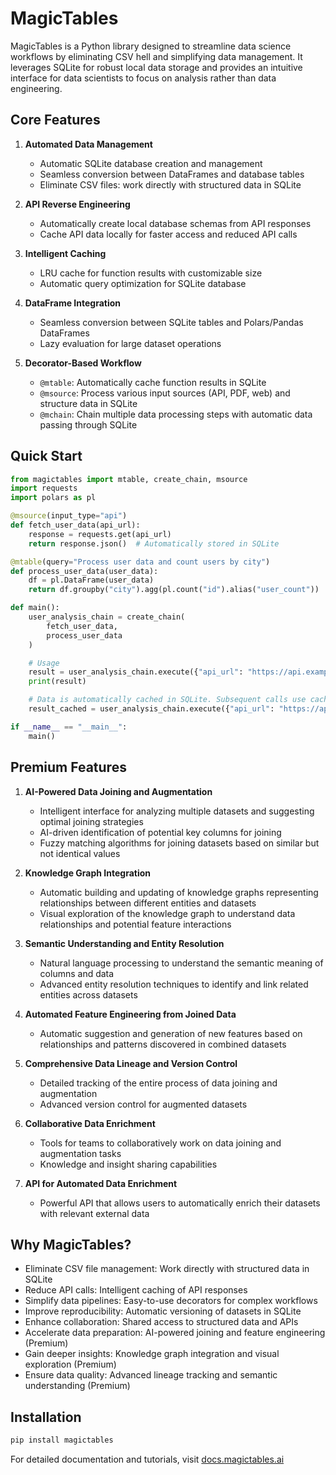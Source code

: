 # MagicTables

MagicTables is a Python library designed to streamline data science workflows by eliminating CSV hell and simplifying data management. It leverages SQLite for robust local data storage and provides an intuitive interface for data scientists to focus on analysis rather than data engineering.

## Core Features

1. **Automated Data Management**
   - Automatic SQLite database creation and management
   - Seamless conversion between DataFrames and database tables
   - Eliminate CSV files: work directly with structured data in SQLite

2. **API Reverse Engineering**
   - Automatically create local database schemas from API responses
   - Cache API data locally for faster access and reduced API calls

3. **Intelligent Caching**
   - LRU cache for function results with customizable size
   - Automatic query optimization for SQLite database

4. **DataFrame Integration**
   - Seamless conversion between SQLite tables and Polars/Pandas DataFrames
   - Lazy evaluation for large dataset operations

5. **Decorator-Based Workflow**
   - `@mtable`: Automatically cache function results in SQLite
   - `@msource`: Process various input sources (API, PDF, web) and structure data in SQLite
   - `@mchain`: Chain multiple data processing steps with automatic data passing through SQLite

## Quick Start

```python
from magictables import mtable, create_chain, msource
import requests
import polars as pl

@msource(input_type="api")
def fetch_user_data(api_url):
    response = requests.get(api_url)
    return response.json()  # Automatically stored in SQLite

@mtable(query="Process user data and count users by city")
def process_user_data(user_data):
    df = pl.DataFrame(user_data)
    return df.groupby("city").agg(pl.count("id").alias("user_count"))

def main():
    user_analysis_chain = create_chain(
        fetch_user_data,
        process_user_data
    )

    # Usage
    result = user_analysis_chain.execute({"api_url": "https://api.example.com/users"})
    print(result)

    # Data is automatically cached in SQLite. Subsequent calls use cached data:
    result_cached = user_analysis_chain.execute({"api_url": "https://api.example.com/users"})

if __name__ == "__main__":
    main()
```

## Premium Features

1. **AI-Powered Data Joining and Augmentation**
   - Intelligent interface for analyzing multiple datasets and suggesting optimal joining strategies
   - AI-driven identification of potential key columns for joining
   - Fuzzy matching algorithms for joining datasets based on similar but not identical values

2. **Knowledge Graph Integration**
   - Automatic building and updating of knowledge graphs representing relationships between different entities and datasets
   - Visual exploration of the knowledge graph to understand data relationships and potential feature interactions

3. **Semantic Understanding and Entity Resolution**
   - Natural language processing to understand the semantic meaning of columns and data
   - Advanced entity resolution techniques to identify and link related entities across datasets

4. **Automated Feature Engineering from Joined Data**
   - Automatic suggestion and generation of new features based on relationships and patterns discovered in combined datasets

5. **Comprehensive Data Lineage and Version Control**
   - Detailed tracking of the entire process of data joining and augmentation
   - Advanced version control for augmented datasets

6. **Collaborative Data Enrichment**
   - Tools for teams to collaboratively work on data joining and augmentation tasks
   - Knowledge and insight sharing capabilities

7. **API for Automated Data Enrichment**
   - Powerful API that allows users to automatically enrich their datasets with relevant external data

## Why MagicTables?

- Eliminate CSV file management: Work directly with structured data in SQLite
- Reduce API calls: Intelligent caching of API responses
- Simplify data pipelines: Easy-to-use decorators for complex workflows
- Improve reproducibility: Automatic versioning of datasets in SQLite
- Enhance collaboration: Shared access to structured data and APIs
- Accelerate data preparation: AI-powered joining and feature engineering (Premium)
- Gain deeper insights: Knowledge graph integration and visual exploration (Premium)
- Ensure data quality: Advanced lineage tracking and semantic understanding (Premium)

## Installation

```bash
pip install magictables
```

For detailed documentation and tutorials, visit [docs.magictables.ai](https://docs.magictables.ai)
